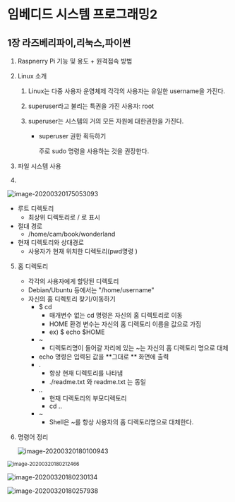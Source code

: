 # 임베디드 시스템 프로그래밍2



## 1장 라즈베리파이,리눅스,파이썬

1. Raspnerry Pi 기능 및 용도 + 원격접속 방법

2. Linux 소개

   1. Linux는 다중 사용자 운영체제 각각의 사용자는 유일한 username을 가진다.

   2. superuser라고 불리는 특권을 가진 사용자: root

   3. superuser는 시스템의 거의 모든 자원에 대한권한을 가진다.

      - superuser 권한 획득하기

        주로 sudo 명령을 사용하는 것을 권장한다.
   
3. 파일 시스템 사용

4. 

![image-20200320175053093](C:\Users\LACUC\Desktop\1.Study\4-1\임베디드2\image-20200320175053093.png)

- 루트 디렉토리 
  - 최상위 디렉토리로 / 로 표시
- 절대 경로
  - /home/cam/book/wonderland
- 현재 디렉토리와 상대경로
  - 사용자가 현재 위치한 디렉토리(pwd명령 )



5. 홈 디렉토리

   - 각각의 사용자에게 할당된 디렉토리
   - Debian/Ubuntu 등에서는 "/home/username"
   - 자신의 홈 디렉토리 찾기/이동하기
     - $ cd
       - 매개변수 없는 cd 명령은 자신의 홈 디렉토리로 이동
       - HOME 환경 변수는 자신의 홈 디렉토리 이름을 값으로 가짐
       - ex) $ echo $HOME
     - ~
       - 디렉토리명이 들어갈 자리에 있는 ~는 자신의 홈 디렉토리 명으로 대체
     - echo 명령은 입력된 값을 **그대로 ** 화면에 출력
     - .
       - 항상 현재 디렉토리를 나타냄
       - ./readme.txt 와 readme.txt 는 동일
     - ..
       - 현재 디렉토리의 부모디렉토리
       - cd ..
     - ~
       - Shell은 ~를 항상 사용자의 홈 디렉토리명으로 대체한다.

6. 명령어 정리

   ![image-20200320180100943](C:\Users\LACUC\AppData\Roaming\Typora\typora-user-images\image-20200320180100943.png)

<img src="C:\Users\LACUC\AppData\Roaming\Typora\typora-user-images\image-20200320180212466.png" alt="image-20200320180212466" style="zoom:80%;" />

![image-20200320180230134](C:\Users\LACUC\AppData\Roaming\Typora\typora-user-images\image-20200320180230134.png)

![image-20200320180257938](C:\Users\LACUC\AppData\Roaming\Typora\typora-user-images\image-20200320180257938.png)